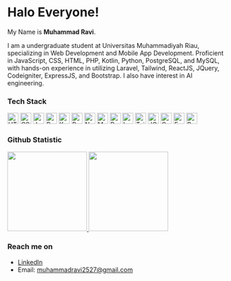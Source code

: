 # Halo Everyone! 

My Name is **Muhammad Ravi**.<br>

I am a undergraduate student at Universitas Muhammadiyah Riau, specializing in Web Development and Mobile App Development. Proficient in JavaScript, CSS, HTML, PHP, Kotlin, Python, PostgreSQL, and MySQL, with hands-on experience in utilizing Laravel, Tailwind, ReactJS, JQuery, Codeigniter, ExpressJS, and Bootstrap. I also have interest in AI engineering. <br>

### Tech Stack
  <a href="#"><img height="25" title="HTML" src="https://cdn.simpleicons.org/html5?viewbox=auto" /></a>
  <a href="#"><img height="25" title="CSS" src="https://cdn.simpleicons.org/css3?viewbox=auto" /></a>
  <a href="#"><img height="25" title="JavaScript" src="https://cdn.simpleicons.org/javascript?viewbox=auto" /></a>
  <a href="#"><img height="25" title="Python" src="https://cdn.simpleicons.org/python?viewbox=auto" /></a>
  <a href="#"><img height="25" title="Kotlin" src="https://cdn.simpleicons.org/kotlin?viewbox=auto" /></a>
  <a href="#"><img height="25" title="ReactJS" src="https://cdn.simpleicons.org/react?viewbox=auto" /></a>
  <a href="#"><img height="25" title="NodeJS" src="https://cdn.simpleicons.org/node.js?viewbox=auto" /></a>
  <a href="#"><img height="25" title="MySQL" src="https://cdn.simpleicons.org/mysql?viewbox=auto" /></a>
  <a href="#"><img height="25" title="PostgreSQL" src="https://cdn.simpleicons.org/postgresql?viewbox=auto" /></a>
  <a href="#"><img height="25" title="Laravel" src="https://cdn.simpleicons.org/laravel?viewbox=auto" /></a>
  <a href="#"><img height="25" title="Tailwind CSS" src="https://cdn.simpleicons.org/tailwindcss?viewbox=auto" /></a>
  <a href="#"><img height="25" title="JQuery" src="https://cdn.simpleicons.org/jquery?viewbox=auto" /></a>
  <a href="#"><img height="25" title="Codeigniter" src="https://cdn.simpleicons.org/codeigniter?viewbox=auto" /></a>
  <a href="#"><img height="25" title="ExpressJS" src="https://cdn.simpleicons.org/express?viewbox=auto" /></a>
  <a href="#"><img height="25" title="Bootstrap" src="https://cdn.simpleicons.org/bootstrap?viewbox=auto" /></a>
  
### Github Statistic
<p align="left">
<a href="https://github.com/muhammadravi25">
  <img height="180em" src="https://github-readme-stats-eight-theta.vercel.app/api?username=muhammadravi25&show_icons=true&theme=algolia&include_all_commits=true&count_private=true"/>
  <img height="180em" src="https://github-readme-stats-eight-theta.vercel.app/api/top-langs/?username=muhammadravi25&layout=compact&langs_count=8&theme=algolia"/>
</a>
</p>

### Reach me on
- <a href="https://www.linkedin.com/in/ravi272/">LinkedIn</a>
- Email: muhammadravi2527@gmail.com
